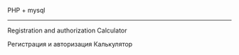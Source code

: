 PHP + mysql

-----------
Registration and authorization
Calculator

Регистрация и авторизация
Калькулятор
